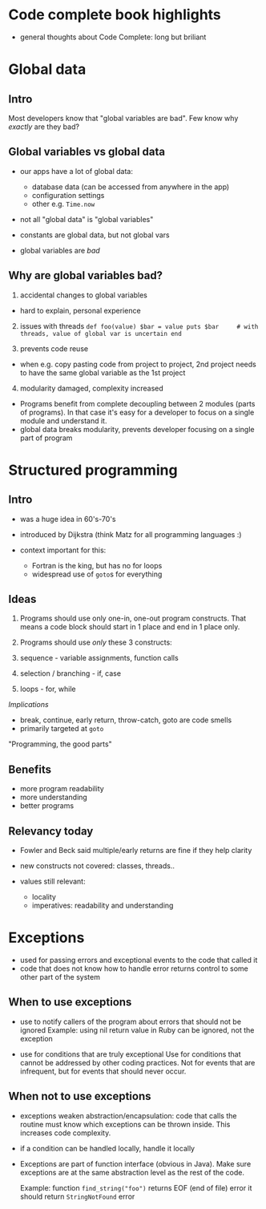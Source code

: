 # Code complete book highlights

- general thoughts about Code Complete: long but briliant

Global data
===========
Intro
-----
Most developers know that "global variables are bad".
Few know why *exactly* are they bad?

Global variables vs global data
-------------------------------
- our apps have a lot of global data:
  - database data
    (can be accessed from anywhere in the app)
  - configuration settings
  - other e.g. `Time.now`

- not all "global data" is "global variables"

- constants are global data, but not global vars

- global variables are *bad*

Why are global variables bad?
-----------------------------
1. accidental changes to global variables
  - hard to explain, personal experience

2. issues with threads
  `
  def foo(value)
    $bar = value
    puts $bar     # with threads, value of global var is uncertain
  end
  `

3. prevents code reuse
  - when e.g. copy pasting code from project to project, 2nd project needs to
    have the same global variable as the 1st project

4. modularity damaged, complexity increased
  - Programs benefit from complete decoupling between 2 modules (parts of
    programs). In that case it's easy for a developer to focus on a single
    module and understand it.
  - global data breaks modularity, prevents developer focusing on a single part
    of program

Structured programming
======================
Intro
-----
- was a huge idea in 60's-70's
- introduced by Dijkstra (think Matz for all programming languages :)

- context important for this:
  - Fortran is the king, but has no for loops
  - widespread use of `goto`s for everything

Ideas
-----
1. Programs should use only one-in, one-out program constructs.
  That means a code block should start in 1 place and end in 1 place only.

2. Programs should use *only* these 3 constructs:

  1. sequence
    - variable assignments, function calls
  2. selection / branching
    - if, case
  3. loops
    - for, while

*Implications*
- break, continue, early return, throw-catch, goto are code smells
- primarily targeted at `goto`

"Programming, the good parts"

Benefits
--------
- more program readability
- more understanding
- better programs

Relevancy today
---------------
- Fowler and Beck said multiple/early returns are fine if they help clarity
- new constructs not covered: classes, threads..

- values still relevant:
  - locality
  - imperatives: readability and understanding

Exceptions
==========
- used for passing errors and exceptional events to the code that called it
- code that does not know how to handle error returns control to some other part
  of the system

When to use exceptions
----------------------
- use to notify callers of the program about errors that should not be ignored
  Example: using nil return value in Ruby can be ignored, not the exception

- use for conditions that are truly exceptional
  Use for conditions that cannot be addressed by other coding practices. Not for
  events that are infrequent, but for events that should never occur.

When not to use exceptions
--------------------------
- exceptions weaken abstraction/encapsulation: code that calls the routine must
  know which exceptions can be thrown inside. This increases code complexity.

- if a condition can be handled locally, handle it locally

- Exceptions are part of function interface (obvious in Java).
  Make sure exceptions are at the same abstraction level as the rest of the
  code.

  Example:
  function `find_string("foo")` returns EOF (end of file) error
  it should return `StringNotFound` error
